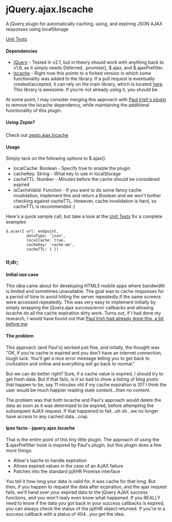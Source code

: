 jQuery.ajax.lscache
===================

A jQuery plugin for automatically caching, using, and expiring JSON AJAX responses using localStorage

[Unit Tests](https://rawgithub.com/brophdawg11/jquery.ajax.lscache/master/test/index.html)

#### Dependencies

 * [jQuery](http://www.jquery.com) - Tested in v2.1, but in theory should work with anything back to v1.6, as it simply needs Deferred, .promise(), $.ajax, and $.ajaxPrefilter.
 * [lscache](https://github.com/brophdawg11/lscache) - Right now this points to a forked version in which some functionality was added to the library.  If a pull request is eventually created/accepted, it can rely on the main library, which is located [here](https://github.com/pamelafox/lscache).  This library is awesome.  If you're not already using it, you should be.

At some point, I may consider merging this approach with [Paul Irish's plugin](https://github.com/paulirish/jquery-ajax-localstorage-cache) to remove the lscache dependency, while maintaining the additional functionality of this plugin.

##### Using Zepto?

Check out [zepto.ajax.lscache](https://github.com/brophdawg11/zepto.ajax.lscache)

#### Usage

Simply tack on the following options to $.ajax():

  * localCache: Boolean - Specify true to enable the plugin
  * cacheKey: String - What key to use in localStorage
  * cacheTTL: Number - Minutes before the cache should be considered expired
  * isCacheValid: Function - If you want to do some fancy cache invalidation, implement this and return a Boolean and we won't bother checking against cacheTTL.  However, cache invalidation is hard, so cacheTTL is recommended :)

Here's a quick sample call, but take a look at the [Unit Tests](https://rawgithub.com/brophdawg11/jquery.ajax.lscache/master/test/index.html) for a complete examples

    $.ajax({ url: endpoint,
             dataType: 'json',
             localCache: true,
             cacheKey: 'cache-me',
             cacheTTL: 1 })

### tl;dr;

#### Initial use case

This idea came about for developing HTML5 mobile apps where bandwidth is limited and sometimes unavailable.  The goal was to cache responses for a period of time to avoid hitting the server repeatedly if the same screens were accessed repeatedly.  This was very easy to implement initially by simply wrapping the jQuery.ajax success/error callbacks and allowing lscache do all the cache expiration dirty work.  Turns out, if I had done my research, I would have found out that [Paul Irish had already done this, a bit before me](https://github.com/paulirish/jquery-ajax-localstorage-cache)

#### The problem

This approach (and Paul's) worked just fine, and initally, the thought was "OK, if you're cache is expired and you don't have an internet connection, tough luck.  You'll get a nice error message telling you to get back to civilization and online and everything will go back to normal."

But we can do better right?  Sure, if a cache value is expired, I should try to get fresh data.  But if that fails, is it so bad to show a listing of blog posts that happen to be, say 11 minutes old if my cache expiration is 10?  I think the user would be much happier reading stale content...then no content.

The problem was that both lscache and Paul's approach would delete the data as soon as it was determijed to be expired, before attempting the subsequent AJAX request.  If that happened to fail...uh oh...we no longer have access to any cached data...crap.

#### Ipso facto - jquery.ajax.lscache

That is the entire point of this tiny little plugin.  The approach of using the $.ajaxPrefilter hook is inspired by Paul's plugin, but this plugin does a few more things:

  * Allow's lsache to handle expiration
  * Allows expired values in the case of an AJAX failure
  * Patches into the standard jqXHR Promise interface

You tell it how long your data is valid for, it was cache for that long.  But then, if you happen to request the data after ecpiration, and the ajax request fails, we'll hand over your expired data to the jQuery AJAX success functions, and you won't realy even know what happened.  If you REALLY need to know if the data you got back in your success callbacks is expired, you can always check the status of the jqXHR object returned.  If you're in a success callback with a status of 404...you get the idea.


